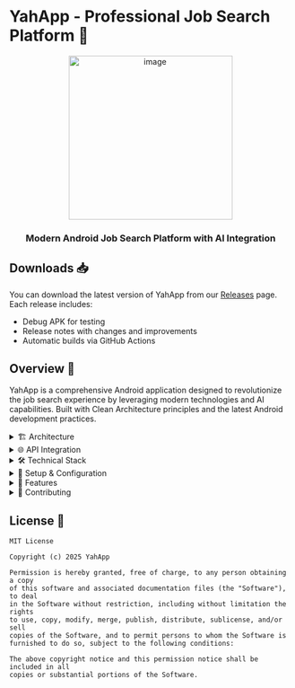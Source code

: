 # YahApp - Professional Job Search Platform 🚀

<div align="center">
  <img width="292" alt="image" src="https://github.com/user-attachments/assets/97af0d84-6a84-4e02-ae30-c6f01b9a574b" />

  <h3>Modern Android Job Search Platform with AI Integration</h3>
</div>

## Downloads 📥

You can download the latest version of YahApp from our [Releases](https://github.com/DGOSalazar/yahApp/releases) page. Each release includes:
- Debug APK for testing
- Release notes with changes and improvements
- Automatic builds via GitHub Actions

## Overview 📱

YahApp is a comprehensive Android application designed to revolutionize the job search experience by leveraging modern technologies and AI capabilities. Built with Clean Architecture principles and the latest Android development practices.

<details>
<summary>🏗️ Architecture</summary>

### Clean Architecture Implementation

```
com.cortech.yahapp/
├── core/                          # Core functionality shared across features
│   ├── data/                      # Data layer implementation
│   │   ├── api/                   # API interfaces for network calls
│   │   │   ├── auth/             # Authentication APIs
│   │   │   ├── chat/             # Chat & AI APIs
│   │   │   ├── jobs/             # Job-related APIs
│   │   │   └── profile/          # User profile APIs
│   │   ├── local/                # Local storage (SharedPreferences)
│   │   ├── model/                # Data models
│   │   └── repository/           # Repository implementations
│   ├── domain/                   # Business logic & use cases
│   │   ├── model/                # Domain models
│   │   ├── repository/           # Repository interfaces
│   │   └── usecase/             # Use cases for business logic
│   └── presentation/             # UI components & themes
└── features/                     # Feature modules
    ├── home/                     # Home feature (Chat, Jobs)
    ├── profile/                  # User profile management
    ├── register/                 # User registration
    └── splash/                   # App initialization
```

### Architecture Flow Diagram

```mermaid
graph TD
    UI[UI Layer] --> |User Actions| VM[ViewModels]
    VM --> |Execute| UC[Use Cases]
    UC --> |Abstract| R[Repositories]
    R --> |Concrete| RI[Repository Impl]
    RI --> |Remote| API[API Service]
    RI --> |Local| LS[Local Storage]
    API --> |Network| BE[Backend Services]
```
</details>

<details>
<summary>🌐 API Integration</summary>

### External Services

1. **User Authentication & Profile API**
   ```
   Base URL: https://hackaton-rails-api.duckdns.org:3000
   Endpoints:
   - GET /users/?name={user_name}
   - POST /users/
   ```

2. **Job Positions API**
   ```
   Base URL: https://api-ai-solution.vercel.app
   Endpoints:
   - GET /jobs/recommended
   - POST /jobs/position
   ```

3. **Google Gemini AI Integration**
   - CV Analysis
   - Job Recommendations
   - Natural Language Chat

</details>

<details>
<summary>🛠️ Technical Stack</summary>

### Core Technologies

- **UI Framework**: Jetpack Compose
- **Architecture**: MVVM + Clean Architecture
- **Dependency Injection**: Hilt
- **Networking**: Retrofit 2.9.0 + OkHttp 4.12.0
- **JSON Parsing**: Gson 2.10.1
- **Async Operations**: Kotlin Coroutines & Flow
- **Local Storage**: SharedPreferences
- **AI Integration**: Google Gemini

### Key Features

- Material 3 Design
- Dark/Light Theme Support
- PDF Processing
- Real-time Chat
- AI-powered Job Matching
- Profile Management
- Secure Authentication

</details>

<details>
<summary>🔧 Setup & Configuration</summary>

### Prerequisites

- Android Studio Hedgehog or later
- JDK 17
- Android SDK 34
- Kotlin 1.9.0

### Configuration

1. Clone the repository
   ```bash
   git clone https://github.com/yourusername/yahapp.git
   ```

2. Add your API keys in local.properties:
   ```properties
   GEMINI_API_KEY=your_api_key_here
   ```

3. Sync project with Gradle files

4. Run the app on an emulator or device

</details>

<details>
<summary>📱 Features</summary>

### Core Functionality

1. **Authentication**
   - User Registration
   - Profile Management
   - Role-based Access (HR/Employee)

2. **Job Search**
   - AI-powered Job Recommendations
   - CV Upload & Analysis
   - Position Matching

3. **HR Tools**
   - Job Position Creation
   - Candidate Search
   - CV Review

4. **Chat Interface**
   - Natural Language Interaction
   - Job-related Queries
   - CV Analysis Results

### Screenshots

[Screenshots will be added here]

</details>

<details>
<summary>👥 Contributing</summary>

We welcome contributions! Please follow these steps:

1. Fork the repository
2. Create a feature branch
3. Commit your changes
4. Push to the branch
5. Open a Pull Request

Please ensure your code follows our coding standards and includes appropriate tests.

</details>

## License 📄

```
MIT License

Copyright (c) 2025 YahApp

Permission is hereby granted, free of charge, to any person obtaining a copy
of this software and associated documentation files (the "Software"), to deal
in the Software without restriction, including without limitation the rights
to use, copy, modify, merge, publish, distribute, sublicense, and/or sell
copies of the Software, and to permit persons to whom the Software is
furnished to do so, subject to the following conditions:

The above copyright notice and this permission notice shall be included in all
copies or substantial portions of the Software.
```

